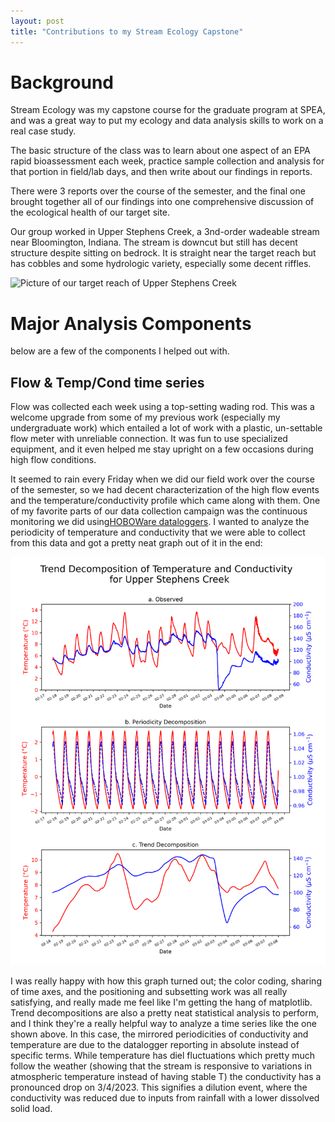 ```yaml
---
layout: post
title: "Contributions to my Stream Ecology Capstone"
---
```


# Background

Stream Ecology was my capstone course for the graduate program at SPEA, and was a great way to put my ecology and data analysis skills to work on a real case study. 

The basic structure of the class was to learn about one aspect of an EPA rapid bioassessment
each week, practice sample collection and analysis for that portion in field/lab days, and then write about our findings in reports.

There were 3 reports over the course of the semester, and the final one brought together all of our findings into one comprehensive discussion of the ecological health of our target site.

Our group worked in Upper Stephens Creek, a 3nd-order wadeable stream near Bloomington, Indiana. The stream is downcut but still has decent structure despite sitting on bedrock. It is straight near the target reach but has cobbles and some hydrologic variety, especially some decent riffles.

![Picture of our target reach of Upper Stephens Creek](/Assets/SiteCharacterization4.jpg)

# Major Analysis Components

below are a few of the components I helped out with. 

## Flow & Temp/Cond time series

Flow was collected each week using a top-setting wading rod. This was a welcome upgrade from some of my previous work (especially my undergraduate work) which entailed a lot of work with a plastic, un-settable flow meter with unreliable connection. It was fun to use specialized equipment, and it even helped me stay upright on a few occasions during high flow conditions. 

It seemed to rain every Friday when we did our field work over the course of the semester, so we had decent characterization of the high flow events and the temperature/conductivity profile which came along with them. One of my favorite parts of our data collection campaign was the continuous monitoring we did using[HOBOWare dataloggers](https://www.onsetcomp.com). I wanted to analyze the periodicity of temperature and conductivity that we were able to collect from this data and got a pretty neat graph out of it in the end: 

![Temperature and Conductivity Trend Decomposition](/Assets/Temp_Decomp.png)

I was really happy with how this graph turned out; the color coding, sharing of time axes, and the positioning and subsetting work was all really satisfying, and really made me feel like I'm getting the hang of matplotlib. Trend decompositions are also a pretty neat statistical analysis to perform, and I think they're a really helpful way to analyze a time series like the one shown above. In this case, the mirrored periodicities of conductivity and temperature are due to the datalogger reporting in absolute instead of specific terms. While temperature has diel fluctuations which pretty much follow the weather (showing that the stream is responsive to variations in atmospheric temperature instead of having stable T) the conductivity has a pronounced drop on 3/4/2023. This signifies a dilution event, where the conductivity was reduced due to inputs from rainfall with a lower dissolved solid load. 

<!-- ## Sediment Transport

I did some analysis of the sediment characteristics of Upper Stephens Creek as well. -->


